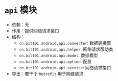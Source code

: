 # `api` 模块

- 依赖：无
- 作用：提供网络请求接口
- 结构：
  - `cn.bit101.android.api.converter`: 数据转换器
  - `cn.bit101.android.api.helper`: 网络请求帮助类
  - `cn.bit101.android.api.model`: 数据模型
  - `cn.bit101.android.api.option`: 配置
  - `cn.bit101.android.api.service`: 网络请求接口
- 导出：若干个 `Retrofit` 用于网络请求
